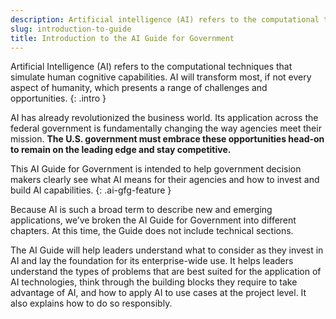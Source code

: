 ```yaml
---
description: Artificial intelligence (AI) refers to the computational techniques that simulate human cognitive capabilities. AI will transform most, if not every aspect of humanity, which presents a range of challenges and opportunities. 
slug: introduction-to-guide
title: Introduction to the AI Guide for Government 
---
```


Artificial Intelligence (AI) refers to the computational techniques that simulate human cognitive capabilities. AI will transform most, if not every aspect of humanity, which presents a range of challenges and opportunities. 
{: .intro }

AI has already revolutionized the business world. Its application across the federal government is fundamentally changing the way agencies meet their mission. **The U.S. government must embrace these opportunities head-on to remain on the leading edge and stay competitive.**

This AI Guide for Government is intended to help government decision makers clearly see what AI means for their agencies and how to invest and build AI capabilities.
{: .ai-gfg-feature }

Because AI is such a broad term to describe new and emerging applications, we’ve broken the AI Guide for Government into different chapters. At this time, the Guide does not include technical sections. 

The AI Guide will help leaders understand what to consider as they invest in AI and lay the foundation for its enterprise-wide use. It helps leaders understand the types of problems that are best suited for the application of AI technologies, think through the building blocks they require to take advantage of AI, and how to apply AI to use cases at the project level. It also explains how to do so responsibly. 
